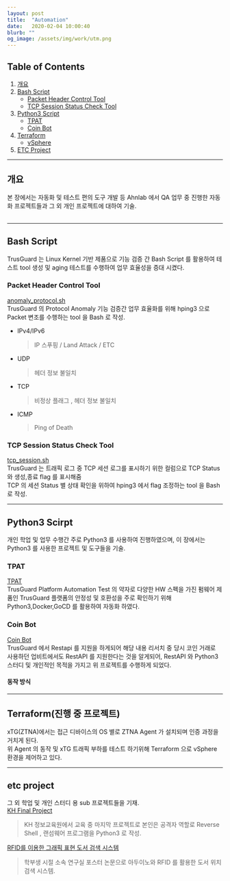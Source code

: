 ```yaml
---
layout: post
title:  "Automation"
date:   2020-02-04 10:00:40
blurb: ""
og_image: /assets/img/work/utm.png
---
```


## Table of Contents
1. [개요](#개요)
2. [Bash Script](#bash-Script)
    * [Packet Header Control Tool](packet-header-control-tool)
    * [TCP Session Status Check Tool](#tcp-session-status-check-tool)
3. [Python3 Script](#python3-script)
    * [TPAT](#tpat)
    * [Coin Bot](#coin-bot)
4. [Terraform](#terraform)
    * [vSphere](#vsphere)
5. [ETC Project](#etc-project)
---

## 개요
 본 장에서는 자동화 및 테스트 편의 도구 개발 등 Ahnlab 에서 QA 업무 중 진행한 자동화 프로젝트들과 그 외 개인 프로젝트에 대하여 기술.  
<br />

---

## Bash Script
TrusGuard 는 Linux Kernel 기반 제품으로 기능 검증 간 Bash Script 를 활용하여 테스트 tool 생성 및 aging 테스트를 수행하여 업무 효율성을 증대 시켰다.  
 
### Packet Header Control Tool
[anomaly_protocol.sh](https://github.com/MinZLIM/Minsoo_port/blob/master/script/anomaly_protocol.sh) <br />
TrusGuard 의 Protocol Anomaly 기능 검증간 업무 효율화를 위해 hping3 으로 Packet 변조를 수행하는 tool 을 Bash 로 작성. <br />
 - IPv4/IPv6  
   > IP 스푸핑 / Land Attack / ETC
 - UDP
   > 헤더 정보 불일치 
 - TCP
   > 비정상 플래그 , 헤더 정보 불일치 
 - ICMP
   > Ping of Death 


### TCP Session Status Check Tool
[tcp_session.sh](https://github.com/MinZLIM/Minsoo_port/blob/master/script/tcp_session.sh) <br />
TrusGuard 는 트래픽 로그 중 TCP 세션 로그를 표시하기 위한 컬럼으로 TCP Status 와 생성,종료 flag 를 표시해줌 <br />
TCP 의 세션 Status 별 상태 확인을 위하여 hping3 에서 flag 조정하는 tool 을 Bash 로 작성. 

---

## Python3 Scirpt 
개인 학업 및 업무 수행간 주로 Python3 를 사용하여 진행하였으며, 이 장에서는 Python3 를 사용한 프로젝트 및 도구들을 기술. 

### TPAT
[TPAT](https://github.com/MinZLIM/Minsoo_port/blob/master/_posts/2022-06-01-TrusGuard_Platform_Automation_Test.md) <br />
 TrusGuard Platform Automation Test 의 약자로 다양한 HW 스펙을 가진 펌웨어 제품인 TrusGuard 플랫폼의 안정성 및 호환성을 주로 확인하기 위해 Python3,Docker,GoCD 를 활용하여 자동화 하였다. 

### Coin Bot
[Coin Bot](https://github.com/MinZLIM/minsoo_coinbot) <br />
 TrusGuard 에서 Restapi 를 지원을 하게되어 해당 내용 리서치 중 당시 코인 거래로 사용하던 업비트에서도 RestAPI 를 지원한다는 것을 알게되어, RestAPI 와 Python3 스터디 및 개인적인 목적을 가지고 위 프로젝트를 수행하게 되었다. <br />

#### 동작 방식

---

## Terraform(진행 중 프로젝트) 
xTG(ZTNA)에서는 접근 디바이스의 OS 별로 ZTNA Agent 가 설치되며 인증 과정을 거치게 된다. <br />
위 Agent 의 동작 및 xTG 트래픽 부하를 테스트 하기위해 Terraform 으로 vSphere 환경을 제어하고 있다. <br />

---

## etc project
 그 외 학업 및 개인 스터디 용 sub 프로젝트들을 기재.  <br />
 [KH Final Project](https://onedrive.live.com/edit?id=707B47AB16B1E73D!6578&resid=707B47AB16B1E73D!6578&ithint=file%2cpptx&authkey=!AEd0Hhp-JBWUM8s&wdo=2&cid=707b47ab16b1e73d) <br />
  > KH 정보교육원에서 교육 중 마지막 프로젝트로 본인은 공격자 역할로 Reverse Shell , 랜섬웨어 프로그램을 Python3 로 작성.  <br />

[RFID를 이용한 그래픽 표현 도서 검색 시스템](https://onedrive.live.com/edit?id=707B47AB16B1E73D!10717&resid=707B47AB16B1E73D!10717&ithint=file%2cpptx&authkey=!AGElnwh3zxpQK_g&wdo=2&cid=707b47ab16b1e73d) <br />
 > 학부생 시절 소속 연구실 포스터 논문으로 아두이노와 RFID 를 활용한 도서 위치 검색 시스템.  <br />
